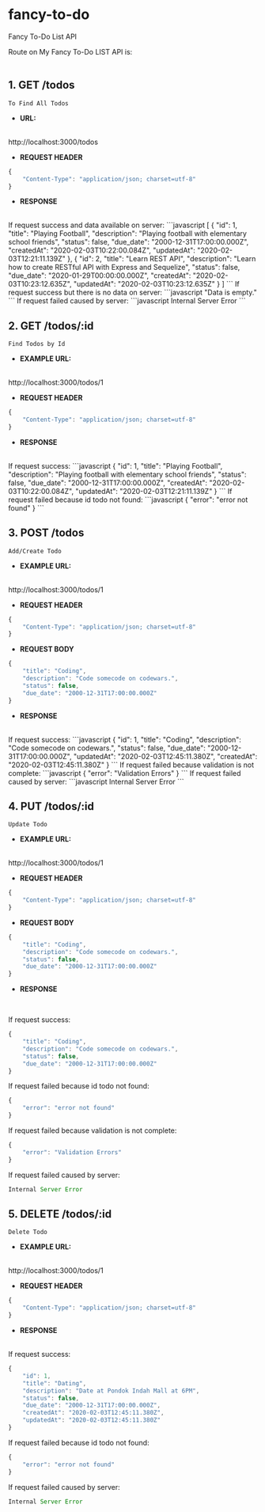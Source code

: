 # fancy-to-do
Fancy To-Do List API

Route on My Fancy To-Do LIST API is:
<br>
<br>
## 1. GET /todos
    To Find All Todos

* **URL:**
<br>
http://localhost:3000/todos

* **REQUEST HEADER**
```javascript
{
    "Content-Type": "application/json; charset=utf-8"
}
```

* **RESPONSE**
<br>
If request success and data available on server:
```javascript
  [
    {
        "id": 1,
        "title": "Playing Football",
        "description": "Playing football with elementary school friends",
        "status": false,
        "due_date": "2000-12-31T17:00:00.000Z",
        "createdAt": "2020-02-03T10:22:00.084Z",
        "updatedAt": "2020-02-03T12:21:11.139Z"
    },
    {
        "id": 2,
        "title": "Learn REST API",
        "description": "Learn how to create RESTful API with Express and Sequelize",
        "status": false,
        "due_date": "2020-01-29T00:00:00.000Z",
        "createdAt": "2020-02-03T10:23:12.635Z",
        "updatedAt": "2020-02-03T10:23:12.635Z"
    }
]
```
If request success but there is no data on server:
```javascript
"Data is empty."
```
If request failed caused by server:
```javascript
Internal Server Error
```


## 2. GET      /todos/:id
    Find Todos by Id

* **EXAMPLE URL:**
<br>
http://localhost:3000/todos/1

* **REQUEST HEADER**
```javascript
{
    "Content-Type": "application/json; charset=utf-8"
}
```

* **RESPONSE**
<br>
If request success:
```javascript
{
    "id": 1,
    "title": "Playing Football",
    "description": "Playing football with elementary school friends",
    "status": false,
    "due_date": "2000-12-31T17:00:00.000Z",
    "createdAt": "2020-02-03T10:22:00.084Z",
    "updatedAt": "2020-02-03T12:21:11.139Z"
}
```
If request failed because id todo not found:
```javascript
{
    "error": "error not found"
}
```


## 3. POST /todos
    Add/Create Todo

* **EXAMPLE URL:**
<br>
http://localhost:3000/todos/1

* **REQUEST HEADER**
```javascript
{
    "Content-Type": "application/json; charset=utf-8"
}
```

* **REQUEST BODY**
```javascript
{
    "title": "Coding",
    "description": "Code somecode on codewars.",
    "status": false,
    "due_date": "2000-12-31T17:00:00.000Z"
}
```

* **RESPONSE**
<br>
If request success:
```javascript
{
    "id": 1,
    "title": "Coding",
    "description": "Code somecode on codewars.",
    "status": false,
    "due_date": "2000-12-31T17:00:00.000Z",
    "updatedAt": "2020-02-03T12:45:11.380Z",
    "createdAt": "2020-02-03T12:45:11.380Z"
}
```
If request failed because validation is not complete:
```javascript
{
    "error": "Validation Errors"
}
```
If request failed caused by server:
```javascript
Internal Server Error
```


## 4. PUT      /todos/:id 
    Update Todo

* **EXAMPLE URL:**
<br>
http://localhost:3000/todos/1

* **REQUEST HEADER**
```javascript
{
    "Content-Type": "application/json; charset=utf-8"
}
```

* **REQUEST BODY**
```javascript
{
    "title": "Coding",
    "description": "Code somecode on codewars.",
    "status": false,
    "due_date": "2000-12-31T17:00:00.000Z"
}
```

* **RESPONSE**
<br>

If request success:

```javascript
{
    "title": "Coding",
    "description": "Code somecode on codewars.",
    "status": false,
    "due_date": "2000-12-31T17:00:00.000Z"
}
```

If request failed because id todo not found:

```javascript
{
    "error": "error not found"
}
```

If request failed because validation is not complete:

```javascript
{
    "error": "Validation Errors"
}
```

If request failed caused by server:

```javascript
Internal Server Error
```


## 5. DELETE   /todos/:id 
    Delete Todo

* **EXAMPLE URL:**
<br>
http://localhost:3000/todos/1

* **REQUEST HEADER**

```javascript
{
    "Content-Type": "application/json; charset=utf-8"
}
```

* **RESPONSE**
<br>
If request success:

```javascript
{
    "id": 1,
    "title": "Dating",
    "description": "Date at Pondok Indah Mall at 6PM",
    "status": false,
    "due_date": "2000-12-31T17:00:00.000Z",
    "createdAt": "2020-02-03T12:45:11.380Z",
    "updatedAt": "2020-02-03T12:45:11.380Z"
}
```
If request failed because id todo not found:
```javascript
{
    "error": "error not found"
}
```
If request failed caused by server:
```javascript
Internal Server Error
```
